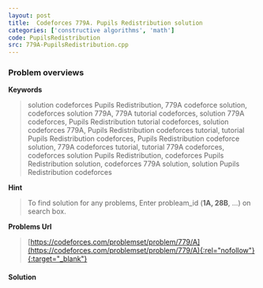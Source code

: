```yaml
---
layout: post
title:  Codeforces 779A. Pupils Redistribution solution
categories: ['constructive algorithms', 'math']
code: PupilsRedistribution
src: 779A-PupilsRedistribution.cpp
---
```

### **Problem overviews**

**Keywords**
> solution codeforces Pupils Redistribution, 779A codeforce solution, codeforces solution 779A, 779A tutorial codeforces, solution 779A codeforces, Pupils Redistribution tutorial codeforces, solution codeforces 779A, Pupils Redistribution codeforces tutorial, tutorial Pupils Redistribution codeforces, Pupils Redistribution codeforce solution, 779A codeforces tutorial, tutorial 779A codeforces, codeforces solution Pupils Redistribution, codeforces Pupils Redistribution solution, codeforces 779A solution, solution Pupils Redistribution codeforces

**Hint**
> To find solution for any problems, Enter probleam_id (**1A, 28B**, ...) on search box. 

**Problems Url**
> [https://codeforces.com/problemset/problem/779/A](https://codeforces.com/problemset/problem/779/A){:rel="nofollow"}{:target="_blank"}

#### **Solution**



